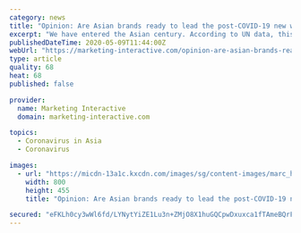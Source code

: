 ```yaml
---
category: news
title: "Opinion: Are Asian brands ready to lead the post-COVID-19 new world order?"
excerpt: "We have entered the Asian century. According to UN data, this region makes up more than half the world’s population, and half of the world’s middle class. Importantly, Asia is the world’s engine, currently accounting for more than 60% of economic growth worldwide,"
publishedDateTime: 2020-05-09T11:44:00Z
webUrl: "https://marketing-interactive.com/opinion-are-asian-brands-ready-to-lead-the-post-covid-19-new-world-order?platform=hootsuite"
type: article
quality: 68
heat: 68
published: false

provider:
  name: Marketing Interactive
  domain: marketing-interactive.com

topics:
  - Coronavirus in Asia
  - Coronavirus

images:
  - url: "https://micdn-13a1c.kxcdn.com/images/sg/content-images/marc_ha_archetype.jpg"
    width: 800
    height: 455
    title: "Opinion: Are Asian brands ready to lead the post-COVID-19 new world order?"

secured: "eFKLh0cy3wWl6fd/LYNytYiZE1Lu3n+ZMjO8X1huGQCpwDxuxca1fTAmeBQrFmD/BBGKRkHqkOjJx2MVCrP1qlgc940Qpl0YGtptZ5RhIsiHUCxKdxgTAPvVDOc05BrsoZD0iln2fzaat83AURVxSbJ4elI35Ma/RMg1gJfqNQxXrSCigc2V++n1oMRUqbmjXw0/egZqVR/whObsl4zVsrrJhfpIM24tz0ezOOFDaPBephvx42dHqmKXE23aJM8a7msjxAsFuNaRMTx7Rce+unx8JyYJZW7kSgAcWM0yxJ3GQZGjZEm27+v+JQrpqRHK;Nrz7kH1lLYt0nNZ+l8vSNQ=="
---
```


